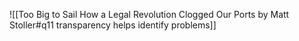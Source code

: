 ![[Too Big to Sail How a Legal Revolution Clogged Our Ports by Matt Stoller#q11 transparency helps identify problems]]